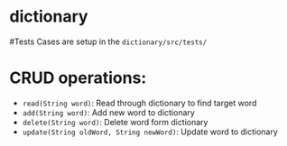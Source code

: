 # dictionary
#Tests Cases are setup in the ```dictionary/src/tests/```

# CRUD operations:
- ```read(String word)```: Read through dictionary to find target word
- ```add(String word)```: Add new word to dictionary
- ```delete(String word)```: Delete word form dictionary
- ```update(String oldWord, String newWord)```: Update word to dictionary
